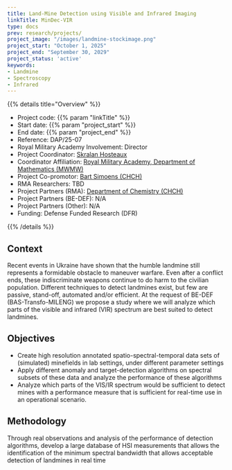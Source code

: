 ```yaml
---
title: Land-Mine Detection using Visible and Infrared Imaging
linkTitle: MinDec-VIR
type: docs
prev: research/projects/
project_image: "/images/landmine-stockimage.png"
project_start: "October 1, 2025"
project_end: "September 30, 2029"
project_status: 'active'
keywords:
- Landmine
- Spectroscopy
- Infrared
---
```


{{% details title="Overview" %}}

- Project code: {{% param "linkTitle" %}}
- Start date: {{% param "project_start" %}}
- End date: {{% param "project_end" %}}
- Reference: DAP/25-07
- Royal Military Academy Involvement: Director
- Project Coordinator: [Skralan Hosteaux](https://researchportal.rma.ac.be/en/persons/skralan-hosteaux)
- Coordinator Affiliation: [Royal Military Academy, Department of Mathematics (MWMW)](https://researchportal.rma.ac.be/en/organisations/mathematics)
- Project Co-promotor: [Bart Simoens (CHCH)](https://researchportal.rma.ac.be/en/persons/bart-simoens-2)
- RMA Researchers: TBD
- Project Partners (RMA): [Department of Chemistry (CHCH)](https://researchportal.rma.ac.be/en/organisations/chemistry)
- Project Partners (BE-DEF): N/A 
- Project Partners (Other): N/A 
- Funding: Defense Funded Research (DFR)

{{% /details %}}

## Context
Recent events in Ukraine have shown that the humble landmine still represents a formidable obstacle to maneuver warfare. Even after a conflict ends, these indiscriminate weapons continue to do harm to the civilian population. Different techniques to detect landmines exist, but few are passive, stand-off, automated and/or efficient. At the request of BE-DEF (BAS-Transfo-MILENG) we propose a study where we will analyze which parts of the visible and infrared (VIR) spectrum are best suited to detect landmines.

## Objectives
- Create high resolution annotated spatio-spectral-temporal data sets of (simulated) minefields in lab settings, under different parameter settings
- Apply different anomaly and target-detection algorithms on spectral subsets of these data and analyze the performance of these algorithms
- Analyze which parts of the VIS/IR spectrum would be sufficient to detect mines with a performance measure that is sufficient for real-time use in an operational scenario.

## Methodology
Through real observations and analysis of the performance of detection algorithms, develop a large database of HSI measurements that allows the identification of the minimum spectral bandwidth that allows acceptable detection of landmines in real time